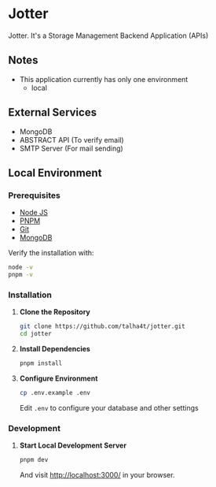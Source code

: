 # Jotter

Jotter. It's a Storage Management Backend Application (APIs)

## Notes

- This application currently has only one environment
    - local

## External Services

- MongoDB
- ABSTRACT API (To verify email)
- SMTP Server (For mail sending)

## Local Environment

### Prerequisites

- [Node JS](https://nodejs.org/en)
- [PNPM](https://pnpm.io)
- [Git](https://git-scm.com)
- [MongoDB](https://www.mongodb.com)

Verify the installation with:

```bash
node -v
pnpm -v
```

### Installation

1. **Clone the Repository**

    ```bash
    git clone https://github.com/talha4t/jotter.git
    cd jotter
    ```

2. **Install Dependencies**

    ```bash
    pnpm install
    ```

3. **Configure Environment**

    ```bash
    cp .env.example .env
    ```

    Edit `.env` to configure your database and other settings

### Development

1. **Start Local Development Server**

    ```bash
    pnpm dev
    ```

    And visit [http://localhost:3000/](http://localhost:3000/) in your browser.
